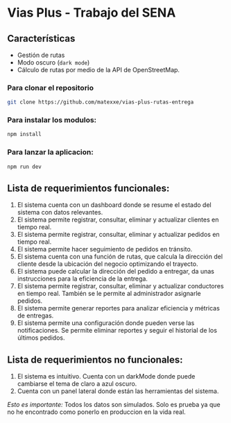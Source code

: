 # Vias Plus - Trabajo del SENA

## Características

- Gestión de rutas
- Modo oscuro (`dark mode`)
- Cálculo de rutas por medio de la API de OpenStreetMap.

### Para clonar el repositorio

```bash
git clone https://github.com/matexxe/vias-plus-rutas-entrega
```
### Para instalar los modulos:
 ```bash
npm install
```

### Para lanzar la aplicacion:
 ```bash
npm run dev
```

## Lista de requerimientos funcionales:
1.	El sistema cuenta con un dashboard donde se resume el estado del sistema con datos relevantes. 
2.	El sistema permite registrar, consultar, eliminar y actualizar clientes en tiempo real.
3.	El sistema permite registrar, consultar, eliminar y actualizar pedidos en tiempo real. 
4.	El sistema permite hacer seguimiento de pedidos en tránsito.
5.	El sistema cuenta con una función de rutas, que calcula la dirección del cliente desde la ubicación del negocio optimizando el trayecto.
6.	El sistema puede calcular la dirección del pedido a entregar, da unas instrucciones para la eficiencia de la entrega.
7.	El sistema permite registrar, consultar, eliminar y actualizar conductores en tiempo real. También se le permite al administrador asignarle pedidos. 
8.	El sistema permite generar reportes para analizar eficiencia y métricas de entregas. 
9.	El sistema permite una configuración donde pueden verse las notificaciones. Se permite eliminar reportes y seguir el historial de los últimos pedidos. 

## Lista de requerimientos no funcionales:

1.	El sistema es intuitivo. Cuenta con un darkMode donde puede cambiarse el tema de claro a azul oscuro. 
2.	Cuenta con un panel lateral donde están las herramientas del sistema. 

*Esto es importante:* Todos los datos son simulados. Solo es prueba ya que no he encontrado como ponerlo en produccion en la vida real. 
